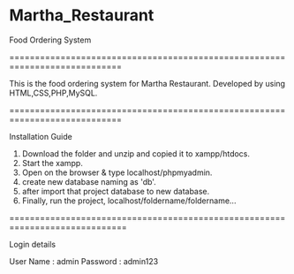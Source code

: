 # Martha_Restaurant
Food Ordering System

============================================================================

This is the food ordering system for Martha Restaurant. Developed by using HTML,CSS,PHP,MySQL. 

============================================================================

Installation Guide

01. Download the folder and unzip and copied it to xampp/htdocs.
02. Start the xampp. 
03. Open on the browser & type localhost/phpmyadmin.
04. create new database naming as 'db'.
05. after import that project database to new database.
06. Finally, run the project, localhost/foldername/foldername...

=============================================================================

Login details

User Name : admin
Password : admin123
